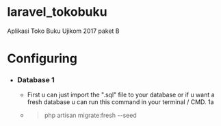 # laravel_tokobuku
Aplikasi Toko Buku Ujikom 2017 paket B

# Configuring
* ### Database 1
  * First u can just import the ".sql" file to your database or if u want a fresh database u can run this command in your terminal / CMD. 1a
  * > php artisan migrate:fresh --seed
